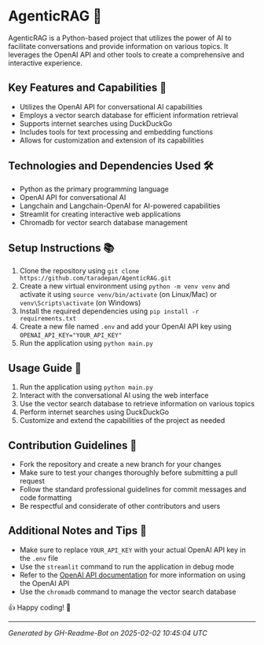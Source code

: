 # AgenticRAG 🤖
AgenticRAG is a Python-based project that utilizes the power of AI to facilitate conversations and provide information on various topics. It leverages the OpenAI API and other tools to create a comprehensive and interactive experience.

## Key Features and Capabilities 🚀
* Utilizes the OpenAI API for conversational AI capabilities
* Employs a vector search database for efficient information retrieval
* Supports internet searches using DuckDuckGo
* Includes tools for text processing and embedding functions
* Allows for customization and extension of its capabilities

## Technologies and Dependencies Used 🛠️
* Python as the primary programming language
* OpenAI API for conversational AI
* Langchain and Langchain-OpenAI for AI-powered capabilities
* Streamlit for creating interactive web applications
* Chromadb for vector search database management

## Setup Instructions 📚
1. Clone the repository using `git clone https://github.com/taradepan/AgenticRAG.git`
2. Create a new virtual environment using `python -m venv venv` and activate it using `source venv/bin/activate` (on Linux/Mac) or `venv\Scripts\activate` (on Windows)
3. Install the required dependencies using `pip install -r requirements.txt`
4. Create a new file named `.env` and add your OpenAI API key using `OPENAI_API_KEY="YOUR_API_KEY"`
5. Run the application using `python main.py`

## Usage Guide 📖
1. Run the application using `python main.py`
2. Interact with the conversational AI using the web interface
3. Use the vector search database to retrieve information on various topics
4. Perform internet searches using DuckDuckGo
5. Customize and extend the capabilities of the project as needed

## Contribution Guidelines 🤝
* Fork the repository and create a new branch for your changes
* Make sure to test your changes thoroughly before submitting a pull request
* Follow the standard professional guidelines for commit messages and code formatting
* Be respectful and considerate of other contributors and users

## Additional Notes and Tips 📝
* Make sure to replace `YOUR_API_KEY` with your actual OpenAI API key in the `.env` file
* Use the `streamlit` command to run the application in debug mode
* Refer to the [OpenAI API documentation](https://platform.openai.com/docs/api-reference) for more information on using the OpenAI API
* Use the `chromadb` command to manage the vector search database

👍 Happy coding! 🤖

---
*Generated by GH-Readme-Bot on 2025-02-02 10:45:04 UTC*